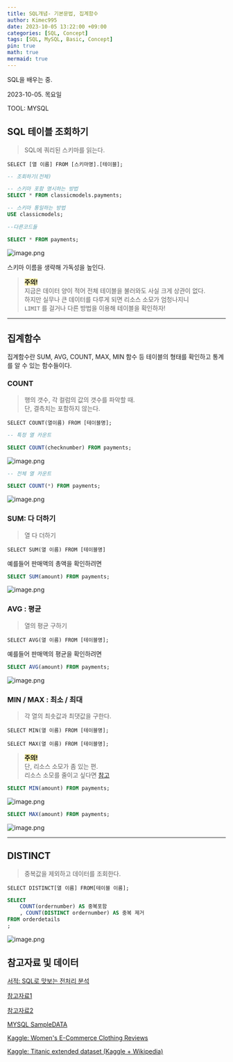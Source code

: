 ```yaml
---
title: SQL개념- 기본문법, 집계함수
author: Kimec995
date: 2023-10-05 13:22:00 +09:00
categories: [SQL, Concept]
tags: [SQL, MySQL, Basic, Concept]
pin: true
math: true
mermaid: true
---
```


SQL을 배우는 중.

2023-10-05. 목요일

TOOL: MYSQL

## SQL 테이블 조회하기

> SQL에 쿼리된 스키마를 읽는다.

`SELECT [열 이름] FROM [스키마명].[테이블];`

```sql
-- 조회하기(전체)

-- 스키마 포함 명시하는 방법
SELECT * FROM classicmodels.payments;

-- 스키마 통일하는 방법
USE classicmodels;

--다른코드들

SELECT * FROM payments;
```
![image.png](\assets\img\postimg\SQL_WHERE\image-1.png)

스키마 이름을 생략해 가독성을 높인다.

> <span style="color:black; background-color:#fff5b1;">**주의!**</span>\
> 지금은 데이터 양이 적어 전체 테이블을 불러와도 사실 크게 상관이 없다.\
> 하지만 실무나 큰 데이터를 다루게 되면 리소스 소모가 엄청나지니\
>`LIMIT` 를 걸거나 다른 방법을 이용해 테이블을 확인하자!

---

## 집계함수

집계함수란 SUM, AVG, COUNT, MAX, MIN 함수 등 테이블의 형태를 확인하고 통계를 알 수 있는 함수들이다.

### COUNT

> 행의 갯수, 각 컬럼의 값의 갯수를 파악할 때.\
> 단, 결측치는 포함하지 않는다.

`SELECT COUNT(열이름) FROM [테이블명];`

```sql
-- 특정 열 카운트

SELECT COUNT(checknumber) FROM payments;
```
![image.png](\assets\img\postimg\SQL_WHERE\image-2.png)

```sql
-- 전체 열 카운트

SELECT COUNT(*) FROM payments;
```
![image.png](\assets\img\postimg\SQL_WHERE\image-3.png)

### SUM: 다 더하기
> 열 다 더하기

`SELECT SUM(열 이름) FROM [테이블명]` 

예를들어 판매액의 총액을 확인하려면

```sql
SELECT SUM(amount) FROM payments;
```
![image.png](\assets\img\postimg\SQL_WHERE\image-5.png)

### AVG : 평균

> 열의 평균 구하기

`SELECT AVG(열 이름) FROM [테이블명];`

예를들어 판매액의 평균을 확인하려면

```sql
SELECT AVG(amount) FROM payments;
```
![image.png](\assets\img\postimg\SQL_WHERE\image-6.png)

### MIN / MAX : 최소 / 최대

>각 열의 최솟값과 최댓값을 구한다.

`SELECT MIN(열 이름) FROM [테이블명];`

`SELECT MAX(열 이름) FROM [테이블명];`

> <span style="color:black; background-color:#fff5b1;">**주의!**</span>\
> 단, 리소스 소모가 좀 있는 편.\
> 리소스 소모를 줄이고 싶다면 [참고](https://sesok808.tistory.com/461)

```sql
SELECT MIN(amount) FROM payments;
```
![image.png](\assets\img\postimg\SQL_WHERE\image-7.png)

```sql
SELECT MAX(amount) FROM payments;
```
![image.png](\assets\img\postimg\SQL_WHERE\image-8.png)

---

## DISTINCT
> 중복값을 제외하고 데이터를 조회한다.

`SELECT DISTINCT[열 이름] FROM[테이블 이름];`

```sql
SELECT
    COUNT(ordernumber) AS 중복포함
    , COUNT(DISTINCT ordernumber) AS 중복 제거
FROM orderdetails
;
```
![image.png](\assets\img\postimg\SQL_WHERE\image-20.png)

## 참고자료 및 데이터

[서적: SQL로 맛보는 전처리 분석](https://product.kyobobook.co.kr/detail/S000001934242)

[참고자료1](https://github.com/billyrohh/dataset/blob/master/dataset2.csv)

[참고자료2](https://github.com/billyrohh/instacart_dataset)

[MYSQL SampleDATA](https://www.mysqltutorial.org/mysql-sample-database.aspx)

[Kaggle: Women's E-Commerce Clothing Reviews](https://www.kaggle.com/datasets/nicapotato/womens-ecommerce-clothing-reviews)

[Kaggle: Titanic extended dataset (Kaggle + Wikipedia)](https://www.kaggle.com/datasets/pavlofesenko/titanic-extended)